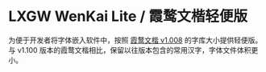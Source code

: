 # LXGW WenKai Lite / 霞鹜文楷轻便版
为便于开发者将字体嵌入软件中，按照 [霞鹜文楷 v1.008](https://github.com/lxgw/LxgwWenKai/releases/v1.008) 的字库大小提供轻便版。与 v1.100 版本的霞鹜文楷相比，保留以往版本包含的常用汉字，字体文件体积更小。
